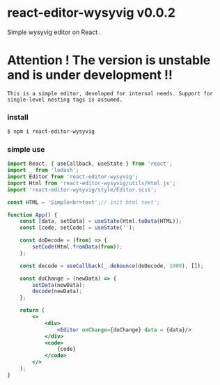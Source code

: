 # react-editor-wysyvig v0.0.2

Simple wysyvig editor on React .

# Attention ! The version is unstable and is under development !!
``This is a simple editor, developed for internal needs. Support for single-level nesting tags is assumed.``

### install
```bash
$ npm i react-editor-wysyvig
```

### simple use

```jsx
import React, { useCallback, useState } from 'react';
import _ from 'lodash';
import Editor from 'react-editor-wysyvig';
import Html from 'react-editor-wysyvig/utils/Html.js';
import 'react-editor-wysyvig/style/Editor.scss';

const HTML = 'Simple<br>text';// init html text';

function App() {
    const [data, setData] = useState(Html.toData(HTML));
    const [code, setCode] = useState('');

    const doDecode = (from) => {
        setCode(Html.fromData(from));
    };

    const decode = useCallback(_.debounce(doDecode, 1000), []);

    const doChange = (newData) => {
        setData(newData);
        decode(newData);
    };

    return (
        <>
            <div>
                <Editor onChange={doChange} data = {data}/>
            </div>
            <code>
                {code}
            </code>
        </>
    );
}

```

